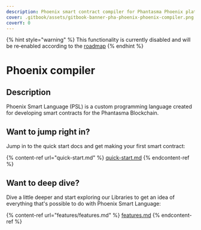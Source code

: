 ```yaml
---
description: Phoenix smart contract compiler for Phantasma Phoenix platform.
cover: .gitbook/assets/gitbook-banner-pha-phoenix-phoenix-compiler.png
coverY: 0
---
```


{% hint style="warning" %}
This functionality is currently disabled and will be re‑enabled according to the [roadmap](https://phantasma.info/blockchain#roadmap)
{% endhint %}

# Phoenix compiler

## Description <a href="#description" id="description"></a>

Phoenix Smart Language (PSL) is a custom programming language created for developing smart contracts for the Phantasma Blockchain.

## Want to jump right in?

Jump in to the quick start docs and get making your first smart contract:

{% content-ref url="quick-start.md" %}
[quick-start.md](quick-start.md)
{% endcontent-ref %}

## Want to deep dive?

Dive a little deeper and start exploring our Libraries  to get an idea of everything that's possible to do with Phoenix Smart Language:

{% content-ref url="features/features.md" %}
[features.md](features/features.md)
{% endcontent-ref %}
